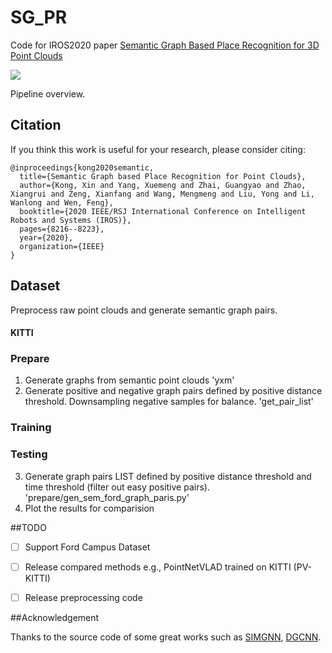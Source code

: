 # SG_PR

Code for IROS2020 paper [Semantic Graph Based Place Recognition for 3D Point Clouds](https://ras.papercept.net/proceedings/IROS20/0170.pdf)

![](./doc/pipeline.png)

Pipeline overview.

## Citation

If you think this work is useful for your research, please consider citing:

```
@inproceedings{kong2020semantic,
  title={Semantic Graph based Place Recognition for Point Clouds},
  author={Kong, Xin and Yang, Xuemeng and Zhai, Guangyao and Zhao, Xiangrui and Zeng, Xianfang and Wang, Mengmeng and Liu, Yong and Li, Wanlong and Wen, Feng},
  booktitle={2020 IEEE/RSJ International Conference on Intelligent Robots and Systems (IROS)},
  pages={8216--8223},
  year={2020},
  organization={IEEE}
}
```

## Dataset

Preprocess raw point clouds and generate semantic graph pairs.

#### KITTI

<!--
Todo
#### Ford
1. create SCANS with intensity .mat files by 'create_ijrr_dataset.m'
2. create .bin files with normalized intensity SCANS by 'create_bin_data.m'
3. create test_list, poses and timestamp files by 'gen_sem_ford_graph_pairs' 
-->

### Prepare

1. Generate graphs from semantic point clouds 'yxm'
2. Generate positive and negative graph pairs defined by positive distance threshold. Downsampling negative samples for balance.
'get_pair_list'

### Training



### Testing

3. Generate graph pairs LIST defined by positive distance threshold and time threshold (filter out easy positive pairs). 'prepare/gen_sem_ford_graph_paris.py'
4. Plot the results for comparision



<!--
Todo
## Other methods
#### Scan Context
##### Ford
1. Generate feature database by 'gen_SC_db_ford.py'
2. Compute distance and plot PR curve by 'eval_SC_list_Ford.py'


#### M2DP
##### Ford
1. Generate feature database by 'evaluate_Ford.m'
2. Compute distance and plot PR curve by 'eval_SC_list_Ford.py'
-->

##TODO
- [ ] Support Ford Campus Dataset
- [ ] Release compared methods e.g., PointNetVLAD trained on KITTI (PV-KITTI)
- [ ] Release preprocessing code


##Acknowledgement

Thanks to the source code of some great works such as [SIMGNN](https://github.com/benedekrozemberczki/SimGNN), [DGCNN](https://github.com/WangYueFt/dgcnn).